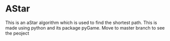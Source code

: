 # AStar
This is an aStar algorithm which is used to find the shortest path. This is made using python and its package pyGame.
Move to master branch to see the peoject
